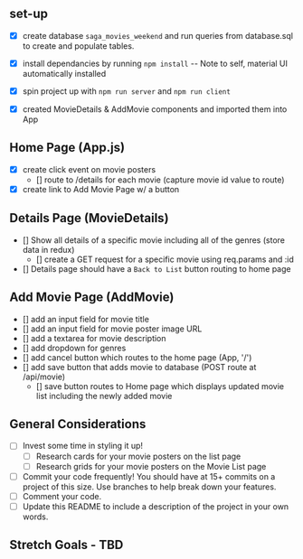 ## set-up
- [x] create database `saga_movies_weekend` and run queries from database.sql to create and populate tables.
- [x] install dependancies by running `npm install`
    -- Note to self, material UI automatically installed
- [x] spin project up with `npm run server` and `npm run client` 

- [x] created MovieDetails & AddMovie components and imported them into App

## Home Page (App.js)
- [x] create click event on movie posters 
    - [] route to /details for each movie (capture movie id value to route)
- [x] create link to Add Movie Page w/ a button

## Details Page (MovieDetails)
- [] Show all details of a specific movie including all of the genres (store data in redux)
    - [] create a GET request for a specific movie using req.params and :id
- [] Details page should have a `Back to List` button routing to home page

## Add Movie Page (AddMovie)
- [] add an input field for movie title
- [] add an input field for movie poster image URL
- [] add a textarea for movie description
- [] add dropdown for genres
- [] add cancel button which routes to the home page (App, '/')
- [] add save button that adds movie to database (POST route at /api/movie)
    - [] save button routes to Home page which displays updated movie list including the newly added movie 

## General Considerations
- [ ] Invest some time in styling it up!
    - [ ] Research cards for your movie posters on the list page
    - [ ] Research grids for your movie posters on the Movie List page
- [ ] Commit your code frequently! You should have at 15+ commits on a project of this size. Use branches to help break down your features.
- [ ] Comment your code.
- [ ] Update this README to include a description of the project in your own words.

## Stretch Goals - TBD
